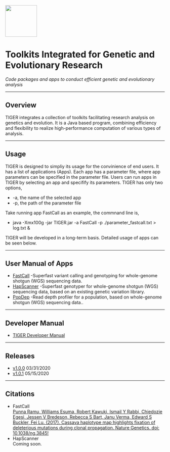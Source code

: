 <img src="https://contattafiles.s3.us-west-1.amazonaws.com/tnt22006/DhRSlDOsdlFY6WL/tiger.png" height=100 align="center"> 

# Toolkits Integrated for Genetic and Evolutionary Research
*Code packages and apps to conduct efficient genetic and evolutionary analysis*

***
## Overview
TIGER integrates a collection of toolkits facilitating research analysis on genetics and evolution. It is a Java based program, combining efficiency and flexibility to realize high-performance computation of various types of analysis. 

***
## Usage
TIGER is designed to simpliy its usage for the convinience of end users. It has a list of applications (Apps). Each app has a parameter file, where app parameters can be specified in the parameter file. Users can run apps in TIGER by selecting an app and specifify its parameters. TIGER has only two options,  
* -a, the name of the selected app  
* -p, the path of the parameter file 


Take running app FastCall as an example, the commnand line is,  
* java -Xmx100g -jar TIGER.jar -a FastCall -p ./parameter_fastcall.txt > log.txt &

TIGER will be developed in a long-term basis. Detailed usage of apps can be seen below.

***
## User Manual of Apps

* [FastCall](https://github.com/PlantGeneticsLab/TIGER/wiki/FastCall) -Superfast variant calling and genotyping for whole-genome shotgun (WGS) sequencing data.
* [HapScanner](https://github.com/PlantGeneticsLab/TIGER/wiki/HapScanner) -Superfast genotyper for whole-genome shotgun (WGS) sequencing data, based on an existing genetic variation library.
* [PopDep](https://github.com/PlantGeneticsLab/TIGER/wiki/PopDep) -Read depth profiler for a population, based on whole-genome shotgun (WGS) sequencing data..

***
## Developer Manual
* [TIGER Developer Manual](https://docs.google.com/document/d/1BU99b3joz0yItsJi2VabWbl6EyYfJmbo2oGUybl4PoM/edit?usp=sharing)

***
## Releases
* [v1.0.0](https://github.com/PlantGeneticsLab/TIGER/releases/tag/V1.0.0) 03/31/2020
* [v1.0.1](https://github.com/PlantGeneticsLab/TIGER/releases/tag/V1.0.0) 05/15/2020

***
## Citations

* FastCall  
[Punna Ramu, Williams Esuma, Robert Kawuki, Ismail Y Rabbi, Chiedozie Egesi, Jessen V Bredeson, Rebecca S Bart, Janu Verma, Edward S Buckler, Fei Lu. (2017). Cassava haplotype map highlights fixation of deleterious mutations during clonal propagation. Nature Genetics. doi: 10.1038/ng.3845!](https://www.nature.com/articles/ng.3845)
* HapScanner   
Coming soon.

